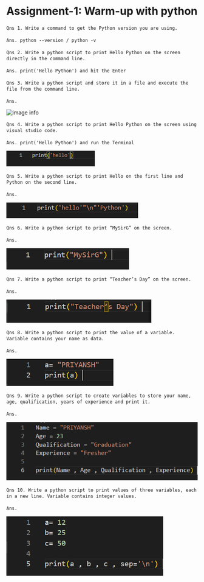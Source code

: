 # Assignment-1: Warm-up with python
    Qns 1. Write a command to get the Python version you are using.

    Ans. python --version / python -v

    Qns 2. Write a python script to print Hello Python on the screen directly in the command line.

    Ans. print('Hello Python') and hit the Enter 

    Qns 3. Write a python script and store it in a file and execute the file from the command line.

    Ans. 
![image info](https://www.wikihow.com/images/thumb/8/80/Use-Windows-Command-Prompt-to-Run-a-Python-File-Step-10.jpg/v4-460px-Use-Windows-Command-Prompt-to-Run-a-Python-File-Step-10.jpg.webp)

    Qns 4. Write a python script to print Hello Python on the screen using visual studio code.

    Ans. print('Hello Python') and run the Terminal 
![image 1](./assets/Capture.PNG)

    Qns 5. Write a python script to print Hello on the first line and Python on the second line.

    Ans. 
![image info](./assets/Capture1.PNG)


    Qns 6. Write a python script to print “MySirG” on the screen.

    Ans. 
![image info](./assets/Capture2.PNG)


    Qns 7. Write a python script to print “Teacher’s Day” on the screen.

    Ans. 
![image info](./assets/Capture3.PNG)

    Qns 8. Write a python script to print the value of a variable. Variable contains your name as data.

    Ans. 
![image info](./assets/Capture4.PNG)

    Qns 9. Write a python script to create variables to store your name, age, qualification, years of experience and print it.

    Ans. 
![image info](./assets/Capture5.PNG)

    Qns 10. Write a python script to print values of three variables, each in a new line. Variable contains integer values.

    Ans. 
![image info](./assets/Capture6.PNG)
